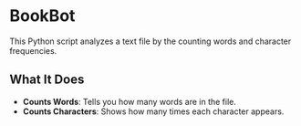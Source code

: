 # BookBot
This Python script analyzes a text file by the counting words and character frequencies.

## What It Does

- **Counts Words**: Tells you how many words are in the file.
- **Counts Characters**: Shows how many times each character appears.
